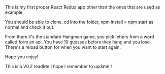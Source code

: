 This is my first proper React Redux app other than the ones that are used as example.

You should be able to clone, cd into the folder, npm install > npm start as normal and check it out.

From there it's the standard Hangman game, you pick letters from a word called form an api. You have 10 guesses before they hang and you lose. There's a reload button for when you want to start again.

Hope you enjoy!

This is a V0.2 readMe I hope I remember to update!!!
